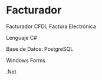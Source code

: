 # Facturador
Facturador CFDI, Factura Electrónica

Lenguaje C#

Base de Datos: PostgreSQL

Windows Forms

.Net
